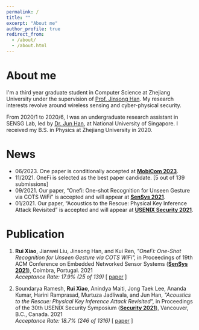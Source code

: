 ```yaml
---
permalink: /
title: ""
excerpt: "About me"
author_profile: true
redirect_from: 
  - /about/
  - /about.html
---
```


# About me

I'm a third year graduate student in Computer Science at Zhejiang University under the supervision of [Prof. Jinsong Han](https://person.zju.edu.cn/en/hanjinsong). My research interests revolve around wireless sensing and cyber-physical security.

From 2020/1 to 2020/6, I was an undergraduate research assistant in SENSG Lab, led by [Dr. Jun Han](http://www.junhan.org/), at National University of Singapore. I received my B.S. in Physics at Zhejiang University in 2020. 

# News

- 06/2023. One paper is conditionally accepted at **[MobiCom 2023](https://sigmobile.org/mobicom/2023/)**.
- 11/2021. OneFi is selected as the best paper candidate. [5 out of 139 submissions]
- 09/2021. Our paper, “Onefi: One-shot Recognition for Unseen Gesture via COTS WiFi” is accepted and will appear at **[SenSys 2021](https://sensys.acm.org/2021/)**.
- 01/2021. Our paper, “Acoustics to the Rescue: Physical Key Inference Attack Revisited” is accepted and will appear at **[USENIX Security 2021](https://www.usenix.org/conference/usenixsecurity21)**.

# Publication

1. **Rui Xiao**, Jianwei Liu, Jinsong Han, and Kui Ren, *"OneFi: One-Shot Recognition for Unseen Gesture via COTS WiFi",* in Proceedings of 19th ACM Conference on Embedded Networked Sensor Systems (**[SenSys 2021](https://sensys.acm.org/2021/)**), Coimbra, Portugal. 2021  
    *Acceptance Rate: 17.9% (25 of 139)* [ [paper](https://ruixiao24.github.io/files/rui_onefi.pdf) ]
    
1. Soundarya Ramesh, **Rui Xiao**, Anindya Maiti, Jong Taek Lee, Ananda Kumar, Harini Ramprasad, Murtuza Jadliwala, and Jun Han, *"Acoustics to the Rescue: Physical Key Inference Attack Revisited",* in Proceedings of the 30th USENIX Security Symposium 
       (**[Security 2021](https://www.usenix.org/conference/usenixsecurity21)**), Vancouver, B.C., Canada. 2021  
    *Acceptance Rate: 18.7% (246 of 1316)* [ [paper](https://www.usenix.org/system/files/sec21fall-ramesh.pdf) ]
